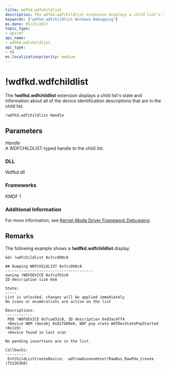 ```yaml
---
title: wdfkd.wdfchildlist
description: The wdfkd.wdfchildlist extension displays a child list's state and information about all of the device identification descriptions that are in the child list.
keywords: ["wdfkd.wdfchildlist Windows Debugging"]
ms.date: 05/23/2017
topic_type:
- apiref
api_name:
- wdfkd.wdfchildlist
api_type:
- NA
ms.localizationpriority: medium
---
```


# !wdfkd.wdfchildlist


The **!wdfkd.wdfchildlist** extension displays a child list's state and information about all of the device identification descriptions that are in the child list.

```dbgcmd
!wdfkd.wdfchildlist Handle 
```

## <span id="Parameters"></span><span id="parameters"></span><span id="PARAMETERS"></span>Parameters


<span id="_______Handle______"></span><span id="_______handle______"></span><span id="_______HANDLE______"></span> *Handle*   
A WDFCHILDLIST-typed handle to the child list.

### <span id="DLL"></span><span id="dll"></span>DLL

Wdfkd.dll

### <span id="Frameworks"></span><span id="frameworks"></span><span id="FRAMEWORKS"></span>Frameworks

KMDF 1

### <span id="Additional_Information"></span><span id="additional_information"></span><span id="ADDITIONAL_INFORMATION"></span>Additional Information

For more information, see [Kernel-Mode Driver Framework Debugging](kernel-mode-driver-framework-debugging.md).

Remarks
-------

The following example shows a **!wdfkd.wdfchildlist** display.

```dbgcmd
kd> !wdfchildlist 0x7cc090c8 

## Dumping WDFCHILDLIST 0x7cc090c8
---------------------------------------
owning !WDFDEVICE 0x7ca7b1c0
ID description size 0x8

State:
-----
List is unlocked, changes will be applied immediately
No scans or enumerations are active on the list

Descriptions:
------------
 PDO !WDFDEVICE 0x7cad31c8, ID description 0x83ac4ff4
 +Device WDM !devobj 0x81fb00e8, WDF pnp state WdfDevStatePnpStarted (0x119)
 +Device found in last scan

No pending insertions are in the list.

Callbacks:
---------
 EvtChildListCreateDevice:  wdfrawbusenumtest!RawBus_RawPdo_Create (f22263b0)
```

 

 





